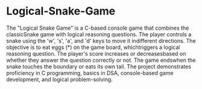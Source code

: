 # Logical-Snake-Game

The "Logical Snake Game" is a C-based console game that combines the classicSnake game with logical reasoning questions.
The player controls a snake using the 'w', 's', 'a', and 'd' keys to move it indifferent directions. The objective is to eat eggs (*) on the game board, whichtriggers a logical reasoning question. The player's score increases or decreasesbased on whether they answer the question correctly or not. The game endswhen the snake touches the boundary or eats its own tail.
The project demonstrates proficiency in C programming, basics in DSA, console-based game development, and logical problem-solving.
